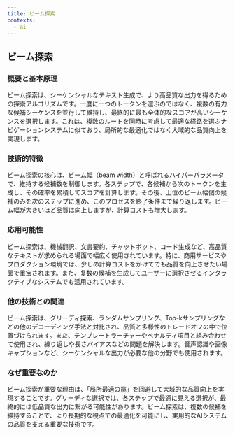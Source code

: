 ```yaml
---
title: ビーム探索
contexts:
  - ai
---
```


## ビーム探索

<Context name="ai">

### 概要と基本原理
ビーム探索は、シーケンシャルなテキスト生成で、より高品質な出力を得るための探索アルゴリズムです。一度に一つのトークンを選ぶのではなく、複数の有力な候補シーケンスを並行して維持し、最終的に最も全体的なスコアが高いシーケンスを選択します。これは、複数のルートを同時に考慮して最適な経路を選ぶナビゲーションシステムに似ており、局所的な最適化ではなく大域的な品質向上を実現します。

### 技術的特徴
ビーム探索の核心は、ビーム幅（beam width）と呼ばれるハイパーパラメータで、維持する候補数を制御します。各ステップで、各候補から次のトークンを生成し、その確率を累積してスコアを計算します。その後、上位のビーム幅個の候補のみを次のステップに進め、このプロセスを終了条件まで繰り返します。ビーム幅が大きいほど品質は向上しますが、計算コストも増大します。

### 応用可能性
ビーム探索は、機械翻訳、文書要約、チャットボット、コード生成など、高品質なテキストが求められる場面で幅広く使用されています。特に、商用サービスやプロダクション環境では、少しの計算コストをかけてでも品質を向上させたい場面で重宝されます。また、复数の候補を生成してユーザーに選択させるインタラクティブなシステムでも活用されています。

### 他の技術との関連
ビーム探索は、グリーディ探索、ランダムサンプリング、Top-kサンプリングなどの他のデコーディング手法と対比され、品質と多様性のトレードオフの中で位置づけられます。また、テンプレートラーチャーやペナルティ項目と組み合わせて使用され、繰り返しや長さバイアスなどの問題を解決します。音声認識や画像キャプションなど、シーケンシャルな出力が必要な他の分野でも使用されます。

### なぜ重要なのか
ビーム探索が重要な理由は、「局所最適の罠」を回避して大域的な品質向上を実現することです。グリーディな選択では、各ステップで最適に見える選択が、最終的には低品質な出力に繋がる可能性があります。ビーム探索は、複数の候補を維持することで、より長期的な視点での最適化を可能にし、実用的なAIシステムの品質を支える重要な技術です。

</Context>
